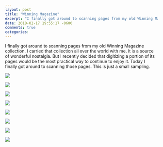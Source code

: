 ```yaml
---
layout: post
title: "Winning Magazine"
excerpt: "I finally got around to scanning pages from my old Winning Magazine collection"
date: 2018-02-17 19:55:17 -0600
comments: true
categories: 
---
```


I finally got around to scanning pages from my old Winning Magazine collection. I carried that collection all over the world with me. It is a source of wonderful nostalgia. But I recently decided that digitizing a portion of its pages would be the most practical way to continue to enjoy it. Today I finally got around to scanning those pages. This is just a small sampling.

[![]({{site.baseurl}}/assets/2018/02/7-11.jpg)]({{site.baseurl}}/assets/2018/02/7-11.jpg)

[![]({{site.baseurl}}/assets/2018/02/1985.jpg)]({{site.baseurl}}/assets/2018/02/1985.jpg)

[![]({{site.baseurl}}/assets/2018/02/carnac.jpg)]({{site.baseurl}}/assets/2018/02/carnac.jpg)

[![]({{site.baseurl}}/assets/2018/02/colnago.jpg)]({{site.baseurl}}/assets/2018/02/colnago.jpg)

[![]({{site.baseurl}}/assets/2018/02/lemond.jpg)]({{site.baseurl}}/assets/2018/02/lemond.jpg)

[![]({{site.baseurl}}/assets/2018/02/roche.jpg)]({{site.baseurl}}/assets/2018/02/roche.jpg)

[![]({{site.baseurl}}/assets/2018/02/rooks.jpg)]({{site.baseurl}}/assets/2018/02/rooks.jpg)

[![]({{site.baseurl}}/assets/2018/02/roubaix.jpg)]({{site.baseurl}}/assets/2018/02/roubaix.jpg)
